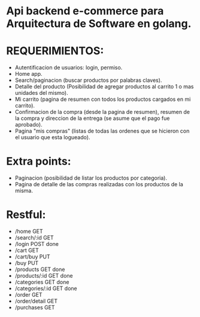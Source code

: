 # Api backend e-commerce para Arquitectura de Software en golang.

# REQUERIMIENTOS:

- Autentificacion de usuarios: login, permiso.
- Home app.
- Search/paginacion (buscar productos por palabras claves).
- Detalle del producto (Posibilidad de agregar productos al carrito 1 o mas unidades del mismo).
- Mi carrito (pagina de resumen con todos los productos cargados en mi carrito).
- Confirmacion de la compra (desde la pagina de resumen), resumen de la compra y direccion de la entrega (se asume que el pago fue aprobado).
- Pagina "mis compras" (listas de todas las ordenes que se hicieron con el usuario que esta logueado).

# Extra points:

- Paginacion (posibilidad de listar los productos por categoria).
- Pagina de detalle de las compras realizadas con los productos de la misma.

# Restful:

- /home                         GET
- /search/:id                   GET
- /login                        POST    done
- /cart                         GET
- /cart/buy                     PUT
- /buy                          PUT
- /products                     GET     done
- /products/:id                 GET     done
- /categories                   GET     done 
- /categories/:id               GET     done
- /order                        GET 
- /order/detail                 GET 
- /purchases                    GET 